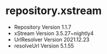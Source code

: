 # repository.xstream

- Repository  Version 1.1.7
- xStream     Version 3.5.27~nightly4
- UrlResolver Version 2021.12.23
- resolveUrl Version 5.1.55
